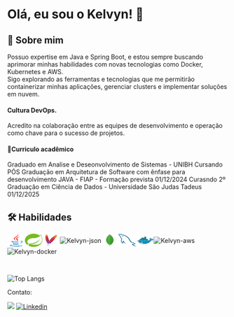
# Olá, eu sou o Kelvyn! 👋  


## 🚀 Sobre mim

Possuo expertise em Java e Spring Boot, e estou sempre buscando aprimorar minhas habilidades com novas tecnologias como Docker, Kubernetes e AWS.  
Sigo explorando as ferramentas e tecnologias que me permitirão containerizar minhas aplicações, gerenciar clusters e implementar soluções em nuvem.  

#### Cultura DevOps.
Acredito na colaboração entre as equipes de desenvolvimento e operação como chave para o sucesso de projetos.  

#### 🧩Curriculo acadêmico
Graduado em Analise e Deseonvolvimento de Sistemas - UNIBH
Cursando PÓS Graduação em Arquitetura de Software com ênfase para desenvolvimento JAVA - FIAP - Formação prevista 01/12/2024
Curasndo 2º Graduação em Ciência de Dados - Universidade São Judas Tadeus 01/12/2025


## 🛠 Habilidades


<div>

<img align="center" alt="Kelvyn-Java" height="30" width="40" src="https://raw.githubusercontent.com/devicons/devicon/master/icons/java/java-original.svg"><img align="center" alt="Kelvyn-Spring" height="30" width="40" src="https://raw.githubusercontent.com/devicons/devicon/master/icons/spring/spring-original.svg"><img align="center" alt="Kelvyn-maven" height="30" width="40" src="https://raw.githubusercontent.com/devicons/devicon/master/icons/maven/maven-original.svg"><img align="center" alt="Kelvyn-json" height="30" width="40" src="https://cdn.jsdelivr.net/gh/devicons/devicon@latest/icons/json/json-original.svg" /><img align="center" alt="Kelvyn-mongodb" height="30" width="40" src="https://raw.githubusercontent.com/devicons/devicon/master/icons/mongodb/mongodb-original.svg"><img align="center" alt="Kelvyn-mysql" height="30" width="40" src="https://raw.githubusercontent.com/devicons/devicon/master/icons/mysql/mysql-original.svg"><img align="center" alt="Kelvyn-docker" height="30" width="40" src="https://raw.githubusercontent.com/devicons/devicon/master/icons/docker/docker-original.svg"><img align="center" alt="Kelvyn-aws" height="30" width="40" src="https://cdn.jsdelivr.net/gh/devicons/devicon@latest/icons/amazonwebservices/amazonwebservices-original-wordmark.svg"/><img align="center" alt="Kelvyn-docker" height="30" width="40" src="https://cdn.jsdelivr.net/gh/devicons/devicon@latest/icons/intellij/intellij-original.svg" />

</div><br> 

![Top Langs](https://github-readme-stats.vercel.app/api/top-langs/?username=KelvynAmaral&layout=compact&theme=radical)




Contato: 

<a href = "mailto:kelvyn.candido@gmail.com"><img src="https://img.shields.io/badge/-Gmail-%23333?style=for-the-badge&logo=gmail&logoColor=white" target="_blank"></a>
 [![Linkedin](https://img.shields.io/badge/LinkedIn-0077B5?style=for-the-badge&logo=linkedin&logoColor=white)](https://www.linkedin.com/in/kelvyncandido/)
